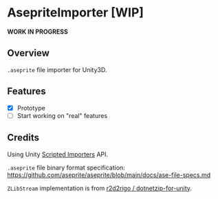﻿# AsepriteImporter [WIP]

**WORK IN PROGRESS**

## Overview

`.aseprite` file importer for Unity3D.

## Features

- [x] Prototype
- [ ] Start working on "real" features

## Credits

Using Unity [Scripted Importers](https://docs.unity3d.com/Manual/ScriptedImporters.html) API.

`.aseprite` file binary format specification: https://github.com/aseprite/aseprite/blob/main/docs/ase-file-specs.md

`ZLibStream` implementation is from [r2d2rigo / dotnetzip-for-unity](https://github.com/r2d2rigo/dotnetzip-for-unity).
